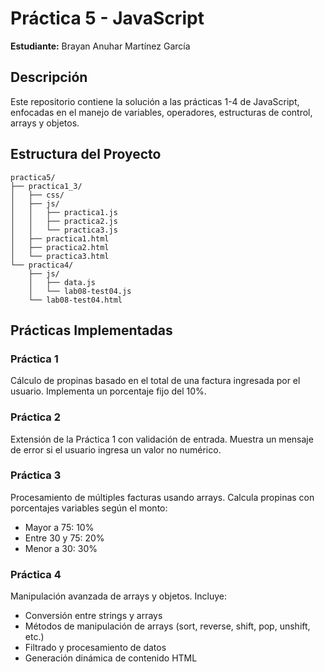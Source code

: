 # Práctica 5 - JavaScript

**Estudiante:** Brayan Anuhar Martínez García

## Descripción

Este repositorio contiene la solución a las prácticas 1-4 de JavaScript, enfocadas en el manejo de variables, operadores, estructuras de control, arrays y objetos.

## Estructura del Proyecto

```
practica5/
├── practica1_3/
│   ├── css/
│   ├── js/
│   │   ├── practica1.js
│   │   ├── practica2.js
│   │   └── practica3.js
│   ├── practica1.html
│   ├── practica2.html
│   └── practica3.html
└── practica4/
    ├── js/
    │   ├── data.js
    │   └── lab08-test04.js
    └── lab08-test04.html
```

## Prácticas Implementadas

### Práctica 1
Cálculo de propinas basado en el total de una factura ingresada por el usuario. Implementa un porcentaje fijo del 10%.

### Práctica 2
Extensión de la Práctica 1 con validación de entrada. Muestra un mensaje de error si el usuario ingresa un valor no numérico.

### Práctica 3
Procesamiento de múltiples facturas usando arrays. Calcula propinas con porcentajes variables según el monto:
- Mayor a 75: 10%
- Entre 30 y 75: 20%
- Menor a 30: 30%

### Práctica 4
Manipulación avanzada de arrays y objetos. Incluye:
- Conversión entre strings y arrays
- Métodos de manipulación de arrays (sort, reverse, shift, pop, unshift, etc.)
- Filtrado y procesamiento de datos
- Generación dinámica de contenido HTML